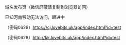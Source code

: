 域名发布页（微信屏蔽请复制到浏览器访问）

已知河南移动无法访问，跟进中


（密码0628）https://cj.lovebits.uk/app/index.html?id=test


（密码0628）http://kk.lovebits.uk/app/index.html?id=test
